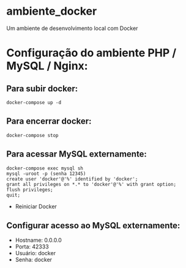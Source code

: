 # ambiente_docker
Um ambiente de desenvolvimento local com Docker

# Configuração do ambiente PHP / MySQL / Nginx:
## Para subir docker: 
```
docker-compose up -d
```
## Para encerrar docker: 
```
docker-compose stop
```
## Para acessar MySQL externamente:
```
docker-compose exec mysql sh
mysql -uroot -p (senha 12345)
create user 'docker'@'%' identified by 'docker';
grant all privileges on *.* to 'docker'@'%' with grant option;
flush privileges;
quit;
```
- Reiniciar Docker

## Configurar acesso ao MySQL externamente:
- Hostname: 0.0.0.0
- Porta: 42333
- Usuário: docker
- Senha: docker
